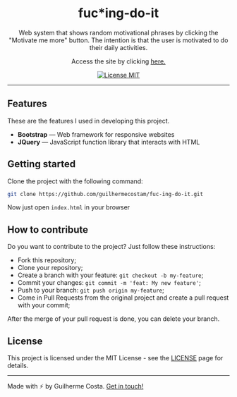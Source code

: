 <h1 align="center">
<br>
fuc*ing-do-it
</h1>

<p align="center">Web system that shows random motivational phrases by clicking the "Motivate me more" button. The intention is that the user is motivated to do their daily activities.</p>
<p align="center"> Access the site by clicking <a href="https://guilhermecostam.github.io/fucking-do-it/"> here. </a> </p>

<p align="center">
  <a href="https://opensource.org/licenses/MIT">
    <img src="https://img.shields.io/badge/License-MIT-blue.svg" alt="License MIT">
  </a>
</p>

<hr />

## Features

These are the features I used in developing this project.

- **Bootstrap** — Web framework for responsive websites
- **JQuery** — JavaScript function library that interacts with HTML

## Getting started

Clone the project with the following command:

```sh
git clone https://github.com/guilhermecostam/fuc-ing-do-it.git
```

Now just open `index.html` in your browser

## How to contribute
Do you want to contribute to the project? Just follow these instructions:

- Fork this repository;
- Clone your repository;
- Create a branch with your feature:
`
git checkout -b my-feature
`;
- Commit your changes:
`
git commit -m 'feat: My new feature'
`;
- Push to your branch:
`
git push origin my-feature
`;
- Come in Pull Requests from the original project and create a pull request with your commit;

After the merge of your pull request is done, you can delete your branch.

## License

This project is licensed under the MIT License - see the [LICENSE](https://github.com/guilhermecostam/fucking-do-it/blob/master/LICENSE) page for details.

---

Made with :zap: by Guilherme Costa. [Get in touch!](https://www.linkedin.com/in/guilhermecostam/)
